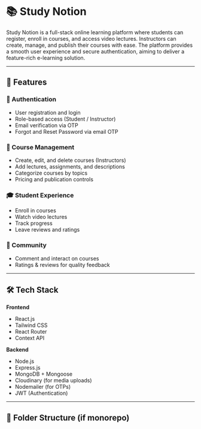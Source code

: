 # 📚 Study Notion

Study Notion is a full-stack online learning platform where students can register, enroll in courses, and access video lectures. Instructors can create, manage, and publish their courses with ease. The platform provides a smooth user experience and secure authentication, aiming to deliver a feature-rich e-learning solution.

---

## 🚀 Features

### 🔐 Authentication
- User registration and login
- Role-based access (Student / Instructor)
- Email verification via OTP
- Forgot and Reset Password via email OTP

### 📘 Course Management
- Create, edit, and delete courses (Instructors)
- Add lectures, assignments, and descriptions
- Categorize courses by topics
- Pricing and publication controls

### 🎓 Student Experience
- Enroll in courses
- Watch video lectures
- Track progress
- Leave reviews and ratings

### 💬 Community
- Comment and interact on courses
- Ratings & reviews for quality feedback

---

## 🛠️ Tech Stack

**Frontend**  
- React.js  
- Tailwind CSS  
- React Router  
- Context API

**Backend**  
- Node.js  
- Express.js  
- MongoDB + Mongoose  
- Cloudinary (for media uploads)  
- Nodemailer (for OTPs)  
- JWT (Authentication)

---

## 📂 Folder Structure (if monorepo)


